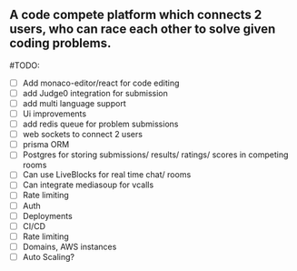 ## A code compete platform which connects 2 users, who can race each other to solve given coding problems.

#TODO:

- [ ] Add monaco-editor/react for code editing
- [ ] add Judge0 integration for submission
- [ ] add multi language support
- [ ] Ui improvements
- [ ] add redis queue for problem submissions
- [ ] web sockets to connect 2 users
- [ ] prisma ORM
- [ ] Postgres for storing submissions/ results/ ratings/ scores in competing rooms
- [ ] Can use LiveBlocks for real time chat/ rooms
- [ ] Can integrate mediasoup for vcalls
- [ ] Rate limiting
- [ ] Auth
- [ ] Deployments
- [ ] CI/CD
- [ ] Rate limiting
- [ ] Domains, AWS instances
- [ ] Auto Scaling?

